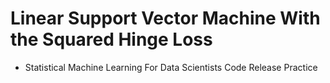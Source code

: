 # Linear Support Vector Machine With the Squared Hinge Loss

- Statistical Machine Learning For Data Scientists Code Release Practice

